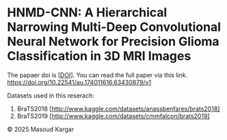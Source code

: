 # HNMD-CNN: A Hierarchical Narrowing Multi-Deep Convolutional Neural Network for Precision Glioma Classification in 3D MRI Images

The papaer doi is [<a href="https://doi.org/10.22541/au.174011616.63430879/v1">DOI</a>]. You can read the full paper via this link.
https://doi.org/10.22541/au.174011616.63430879/v1

Datasets used in this reserach:
1. BraTS2018 [http://www.kaggle.com/datasets/anassbenfares/brats2018]
2. BraTS2019 [http://www.kaggle.com/datasets/cmmfalcon/brats2019]

© 2025 Masoud Kargar
